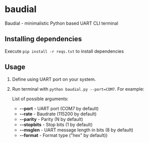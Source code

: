 # baudial
Baudial - minimalistic Python based UART CLI terminal

## Installing dependencies 
Execute ```pip install -r reqs.txt``` to install dependencies

## Usage

1. Define using UART port on your system. 

2. Run terminal with ```python baudial.py --port=COM7```. For example:

    List of possible arguments:
    * **--port** - UART port (COM7 by default)
    * **--rate** - Baudrate (115200 by default)
    * **--parity** - Parity (N by default)
    * **--stopbits** - Stop bits (1 by default)
    * **--msglen** - UART message length in bits (8 by default)
    * **--format** - Format type ("hex" by default))
